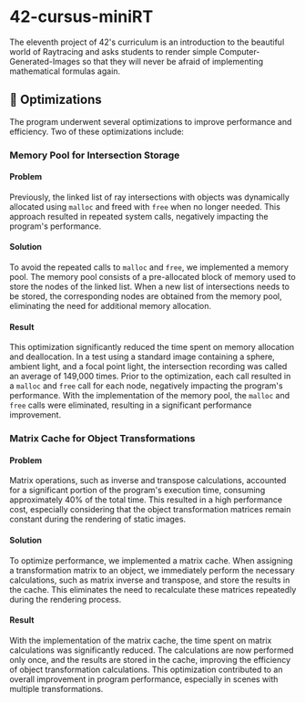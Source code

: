 # 42-cursus-miniRT
The eleventh project of 42's curriculum is an introduction to the beautiful world of Raytracing and asks students to render simple Computer-Generated-Images so that they will never be afraid of implementing mathematical formulas again.

## 🚀 Optimizations

The program underwent several optimizations to improve performance and efficiency. Two of these optimizations include:

### Memory Pool for Intersection Storage

#### Problem
Previously, the linked list of ray intersections with objects was dynamically allocated using `malloc` and freed with `free` when no longer needed. This approach resulted in repeated system calls, negatively impacting the program's performance.

#### Solution
To avoid the repeated calls to `malloc` and `free`, we implemented a memory pool. The memory pool consists of a pre-allocated block of memory used to store the nodes of the linked list. When a new list of intersections needs to be stored, the corresponding nodes are obtained from the memory pool, eliminating the need for additional memory allocation.

#### Result
This optimization significantly reduced the time spent on memory allocation and deallocation. In a test using a standard image containing a sphere, ambient light, and a focal point light, the intersection recording was called an average of 149,000 times. Prior to the optimization, each call resulted in a `malloc` and `free` call for each node, negatively impacting the program's performance. With the implementation of the memory pool, the `malloc` and `free` calls were eliminated, resulting in a significant performance improvement.

### Matrix Cache for Object Transformations

#### Problem
Matrix operations, such as inverse and transpose calculations, accounted for a significant portion of the program's execution time, consuming approximately 40% of the total time. This resulted in a high performance cost, especially considering that the object transformation matrices remain constant during the rendering of static images.

#### Solution
To optimize performance, we implemented a matrix cache. When assigning a transformation matrix to an object, we immediately perform the necessary calculations, such as matrix inverse and transpose, and store the results in the cache. This eliminates the need to recalculate these matrices repeatedly during the rendering process.

#### Result
With the implementation of the matrix cache, the time spent on matrix calculations was significantly reduced. The calculations are now performed only once, and the results are stored in the cache, improving the efficiency of object transformation calculations. This optimization contributed to an overall improvement in program performance, especially in scenes with multiple transformations.
